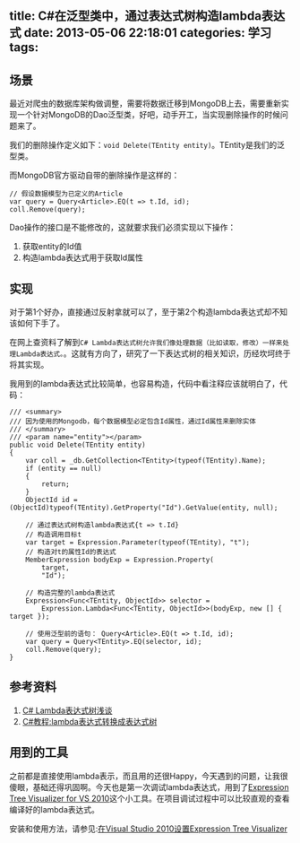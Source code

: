 title: C#在泛型类中，通过表达式树构造lambda表达式
date: 2013-05-06 22:18:01
categories: 学习
tags: 
---

## 场景

最近对爬虫的数据库架构做调整，需要将数据迁移到MongoDB上去，需要重新实现一个针对MongoDB的Dao泛型类，好吧，动手开工，当实现删除操作的时候问题来了。

<!--more-->

我们的删除操作定义如下：`void Delete(TEntity entity)`。TEntity是我们的泛型类。

而MongoDB官方驱动自带的删除操作是这样的：

```
// 假设数据模型为已定义的Article
var query = Query<Article>.EQ(t => t.Id, id);
coll.Remove(query);
```

Dao操作的接口是不能修改的，这就要求我们必须实现以下操作：

1. 获取entity的Id值
2. 构造lambda表达式用于获取Id属性

## 实现

对于第1个好办，直接通过反射拿就可以了，至于第2个构造lambda表达式却不知该如何下手了。

在网上查资料了解到`C# Lambda表达式树允许我们像处理数据（比如读取，修改）一样来处理Lambda表达式。`。这就有方向了，研究了一下表达式树的相关知识，历经坎坷终于将其实现。

我用到的lambda表达式比较简单，也容易构造，代码中看注释应该就明白了，代码：

```
/// <summary>
/// 因为使用的Mongodb，每个数据模型必定包含Id属性，通过Id属性来删除实体
/// </summary>
/// <param name="entity"></param>
public void Delete(TEntity entity)
{
    var coll = _db.GetCollection<TEntity>(typeof(TEntity).Name);
    if (entity == null)
    {
        return;
    }
    ObjectId id = (ObjectId)typeof(TEntity).GetProperty("Id").GetValue(entity, null);

    // 通过表达式树构造lambda表达式{t => t.Id}
    // 构造调用目标t
    var target = Expression.Parameter(typeof(TEntity), "t");
    // 构造对t的属性Id的表达式
    MemberExpression bodyExp = Expression.Property(
        target,
        "Id");

    // 构造完整的lambda表达式
    Expression<Func<TEntity, ObjectId>> selector =
        Expression.Lambda<Func<TEntity, ObjectId>>(bodyExp, new [] { target });

    // 使用泛型前的语句： Query<Article>.EQ(t => t.Id, id);
    var query = Query<TEntity>.EQ(selector, id);
    coll.Remove(query);
}
```

## 参考资料

1. [C# Lambda表达式树浅谈](http://www.csharpwin.com/csharpspace/5379r5603.shtml)
2. [C#教程:lambda表达式转换成表达式树](http://www.webjx.com/aspnet/2009-04-12/11231.html)

## 用到的工具

之前都是直接使用lambda表示，而且用的还很Happy，今天遇到的问题，让我很傻眼，基础还得巩固啊。今天也是第一次调试lambda表达式，用到了[Expression Tree Visualizer for VS 2010](http://exprtreevisualizer.codeplex.com/releases?ReleaseId=88943)这个小工具。在项目调试过程中可以比较直观的查看编译好的lambda表达式。

安装和使用方法，请参见:[在Visual Studio 2010设置Expression Tree Visualizer](http://zhangyue.info/?p=351)
